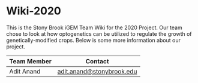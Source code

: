 # Wiki-2020
This is the Stony Brook iGEM Team Wiki for the 2020 Project. Our team chose to look at how optogenetics can be utilized to regulate the growth of genetically-modified crops. Below is some more information about our project.

| Team Member | Contact |
| --- | --- |
| Adit Anand | [adit.anand@stonybrook.edu](adit.anand@stonybrook.edu) |
